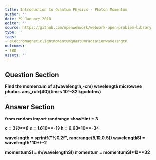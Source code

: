 ```yaml
---
title: Introduction to Quantum Physics - Photon Momentum
author: ''
date: 29 January 2018
editor: ''
source: https://github.com/openwebwork/webwork-open-problem-library
type: ''
tags:
- electromagneticlightmomentumquantumradiationwavelength
outcomes:
- TBD
assets: ''
---
```


## Question Section 

<b>
Find the momentum of a(wavelength,-cm) wavelength microwave photon.
ans_rule(40)(times 10^-32,kgcdotms)



## Answer Section

from random import randrange
showHint = 3

c = 3*10**8
e = 1.6*10**-19
h = 6.63*10**-34

wavelength = sprintf("%0.2f", randrange(5,10,0.5))
wavelengthSI = wavelength*10**-2

momentumSI = (h/wavelengthSI)
momentum = momentumSI*10**32